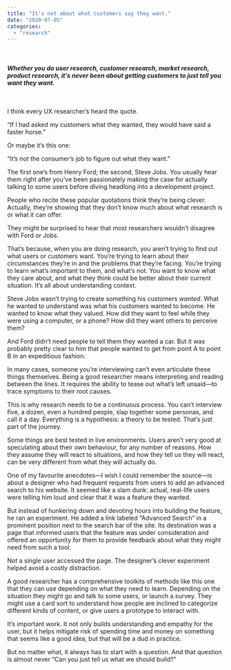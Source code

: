 ```yaml
---
title: "It’s not about what customers say they want."
date: "2020-07-05"
categories: 
  - "research"
---
```


 

#### _Whether you do user research, customer research, market research, product research, it’s never been about getting customers to just tell you want they want._

 

I think every UX researcher’s heard the quote.

“If I had asked my customers what they wanted, they would have said a faster horse.” 

Or maybe it’s this one: 

“It’s not the consumer’s job to figure out what they want.” 

The first one’s from Henry Ford; the second, Steve Jobs. You usually hear them right after you’ve been passionately making the case for actually talking to some users before diving headlong into a development project. 

People who recite these popular quotations think they’re being clever. Actually, they’re showing that they don’t know much about what research is or what it can offer. 

They might be surprised to hear that most researchers wouldn’t disagree with Ford or Jobs.

That’s because, when you are doing research, you aren’t trying to find out what users or customers want. You’re trying to learn about their circumstances they’re in and the problems that they’re facing. You’re trying to learn what’s important to them, and what’s not. You want to know what they care about, and what they think could be better about their current situation. It’s all about understanding context. 

Steve Jobs wasn’t trying to create something his customers _wanted_. What he wanted to understand was what his customers wanted to become. He wanted to know what they valued. How did they want to feel while they were using a computer, or a phone? How did they want others to perceive them? 

And Ford didn’t need people to tell them they wanted a car. But it was probably pretty clear to him that people wanted to get from point A to point B in an expeditious fashion. 

In many cases, someone you’re interviewing can’t even articulate these things themselves. Being a good researcher means interpreting and reading between the lines. It requires the ability to tease out what’s left unsaid—to trace symptoms to their root causes. 

This is why research needs to be a continuous process. You can’t interview five, a dozen, even a hundred people, slap together some personas, and call it a day. Everything is a hypothesis: a theory to be tested. That’s just part of the journey.

Some things are best tested in live environments. Users aren’t very good at speculating about their own behaviour, for any number of reasons. How they assume they will react to situations, and how they tell us they will react, can be very different from what they will actually do. 

One of my favourite anecdotes—I wish I could remember the source—is about a designer who had frequent requests from users to add an advanced search to his website. It seemed like a slam dunk: actual, real-life users were telling him loud and clear that it was a feature they wanted. 

But instead of hunkering down and devoting hours into building the feature, he ran an experiment. He added a link labeled “Advanced Search” in a prominent position next to the search bar of the site. Its destination was a page that informed users that the feature was under consideration and offered an opportunity for them to provide feedback about what they might need from such a tool.

Not a single user accessed the page. The designer’s clever experiment helped avoid a costly distraction. 

A good researcher has a comprehensive toolkits of methods like this one that they can use depending on what they need to learn. Depending on the situation they might go and talk to some users, or launch a survey. They might use a card sort to understand how people are inclined to categorize different kinds of content, or give users a prototype to interact with.

It’s important work. It not only builds understanding and empathy for the user, but it helps mitigate risk of spending time and money on something that seems like a good idea, but that will be a dud in practice.

But no matter what, it always has to start with a question. And that question is almost never “Can you just tell us what we should build?"
